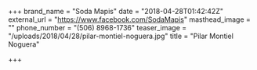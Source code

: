 +++
brand_name = "Soda Mapis"
date = "2018-04-28T01:42:42Z"
external_url = "https://www.facebook.com/SodaMapis"
masthead_image = ""
phone_number = "(506) 8968-1736"
teaser_image = "/uploads/2018/04/28/pilar-montiel-noguera.jpg"
title = "Pilar Montiel Noguera"

+++

